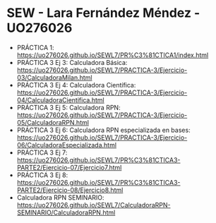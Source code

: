 # SEW - Lara Fernández Méndez - UO276026
- PRÁCTICA 1: https://uo276026.github.io/SEWL7/PR%C3%81CTICA1/index.html
- PRÁCTICA 3 Ej 3: Calculadora Básica: https://uo276026.github.io/SEWL7/PRACTICA-3/Ejercicio-03/CalculadoraMilan.html
- PRÁCTICA 3 Ej 4: Calculadora Científica: https://uo276026.github.io/SEWL7/PRACTICA-3/Ejercicio-04/CalculadoraCientifica.html
- PRÁCTICA 3 Ej 5: Calculadora RPN: https://uo276026.github.io/SEWL7/PRACTICA-3/Ejercicio-05/CalculadoraRPN.html
- PRÁCTICA 3 Ej 6: Calculadora RPN especializada en bases: https://uo276026.github.io/SEWL7/PRACTICA-3/Ejercicio-06/CalculadoraEspecializada.html
- PRÁCTICA 3 Ej 7: https://uo276026.github.io/SEWL7/PR%C3%81CTICA3-PARTE2/Ejercicio-07/Ejercicio7.html
- PRÁCTICA 3 Ej 8: https://uo276026.github.io/SEWL7/PR%C3%81CTICA3-PARTE2/Ejercicio-08/Ejercicio8.html
- Calculadora RPN SEMINARIO: https://uo276026.github.io/SEWL7/CalculadoraRPN-SEMINARIO/CalculadoraRPN.html
